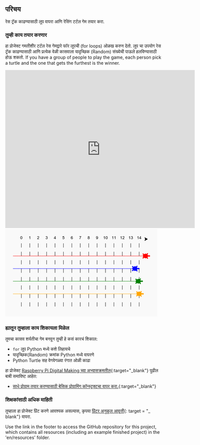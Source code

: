 ## परिचय

रेस ट्रॅक काढण्यासाठी लूप वापरा आणि रेसिंग टर्टल गेम तयार करा.

### तुम्ही काय तयार करणार

हा प्रोजेक्ट गमतीशीर टर्टल रेस गेमद्वारे फॉर लूपची (for loops) ओळख करुन देतो. लूप चा उपयोग रेस ट्रॅक काढण्यासाठी आणि प्रत्येक वेळी कासवाला यादृच्छिक (Random) संख्येची पाऊले हलविण्यासाठी होऊ शकतो. If you have a group of people to play the game, each person pick a turtle and the one that gets the furthest is the winner.

<div class="trinket">
  <iframe src="https://trinket.io/embed/python/9339862606?outputOnly=true&start=result" width="600" height="500" frameborder="0" marginwidth="0" marginheight="0" allowfullscreen>
  </iframe>
  <img src="images/race-finished.png">
</div>

### ह्यातून तुम्हाला काय शिकायला मिळेल

तुमचा कासव शर्यतीचा गेम बनवून तुम्ही हे कसं कारचं शिकाल:

+ `for` लूप Python मध्ये कशे लिहायचे
+ यादृच्छिक(Random) क्रमांक Python मध्ये वापरणे
+ Python Turtle सह वेगवेगळ्या रंगात ओळी काढा

हा प्रोजेक्ट [Raspberry Pi Digital Making च्या अभ्यासक्रमतील](http://rpf.io/curriculum){:target="_blank"} पुढील बाबी समाविष्ट आहेत:

+ [साधे प्रोग्राम तयार करण्यासाठी बेसिक प्रोग्रामिंग कॉन्स्ट्रक्टचा वापर करा.](https://www.raspberrypi.org/curriculum/programming/creator/){:target="_blank"}

### शिक्षकांसाठी अधिक माहिती

तुम्हाला हा प्रोजेक्ट प्रिंट करणे आवश्यक असल्यास, कृपया [प्रिंटर अनुकूल आवृत्ती](https://projects.raspberrypi.org/en/projects/turtle-race/print){: target = "_ blank"} वापरा.

Use the link in the footer to access the GitHub repository for this project, which contains all resources (including an example finished project) in the 'en/resources' folder.